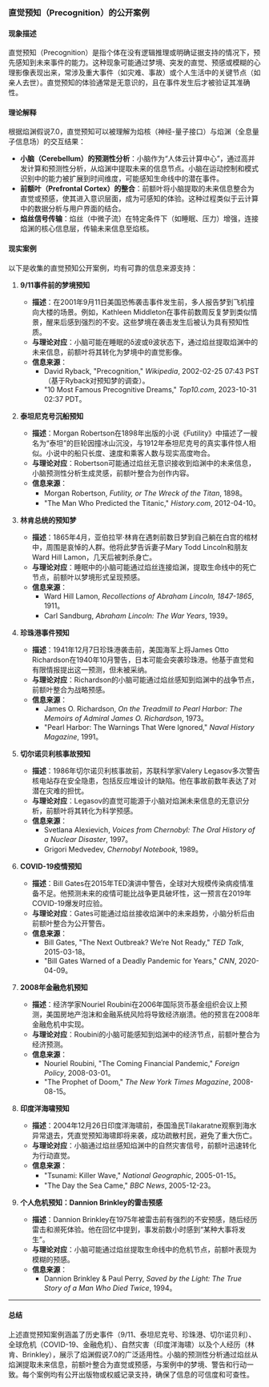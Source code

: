 ### 直觉预知（Precognition）的公开案例

#### 现象描述
直觉预知（Precognition）是指个体在没有逻辑推理或明确证据支持的情况下，预先感知到未来事件的能力。这种现象可能通过梦境、突发的直觉、预感或模糊的心理影像表现出来，常涉及重大事件（如灾难、事故）或个人生活中的关键节点（如亲人去世）。直觉预知的体验通常是无意识的，且在事件发生后才被验证其准确性。

#### 理论解释
根据焰渊假说7.0，直觉预知可以被理解为焰核（神经-量子接口）与焰渊（全息量子信息场）的交互结果：
- **小脑（Cerebellum）的预测性分析**：小脑作为“人体云计算中心”，通过高并发计算和预测性分析，从焰渊中提取未来的信息节点。小脑在运动控制和模式识别中的能力被扩展到时间维度，可能感知生命线中的潜在事件。
- **前额叶（Prefrontal Cortex）的整合**：前额叶将小脑提取的未来信息整合为直觉或预感，使其进入意识层面，成为可感知的体验。这种过程类似于云计算中的数据分析与用户界面的结合。
- **焰丝信号传输**：焰丝（中微子流）在特定条件下（如睡眠、压力）增强，连接焰渊的核心信息层，传输未来信息至焰核。

#### 现实案例
以下是收集的直觉预知公开案例，均有可靠的信息来源支持：

1. **9/11事件前的梦境预知**
   - **描述**：在2001年9月11日美国恐怖袭击事件发生前，多人报告梦到飞机撞向大楼的场景。例如，Kathleen Middleton在事件前数周反复梦到类似情景，醒来后感到强烈的不安。这些梦境在袭击发生后被认为具有预知性质。
   - **与理论对应**：小脑可能在睡眠的δ波或θ波状态下，通过焰丝提取焰渊中的未来信息，前额叶将其转化为梦境中的直觉影像。
   - **信息来源**：
     - David Ryback, "Precognition," *Wikipedia*, 2002-02-25 07:43 PST（基于Ryback对预知梦的调查）。
     - "10 Most Famous Precognitive Dreams," *Top10.com*, 2023-10-31 02:37 PDT。

2. **泰坦尼克号沉船预知**
   - **描述**：Morgan Robertson在1898年出版的小说《Futility》中描述了一艘名为“泰坦”的巨轮因撞冰山沉没，与1912年泰坦尼克号的真实事件惊人相似。小说中的船只长度、速度和乘客人数与现实高度吻合。
   - **与理论对应**：Robertson可能通过焰丝无意识接收到焰渊中的未来信息，小脑预测性分析生成灵感，前额叶整合为创作内容。
   - **信息来源**：
     - Morgan Robertson, *Futility, or The Wreck of the Titan*, 1898。
     - "The Man Who Predicted the Titanic," *History.com*, 2012-04-10。

3. **林肯总统的预知梦**
   - **描述**：1865年4月，亚伯拉罕·林肯在遇刺前数日梦到自己躺在白宫的棺材中，周围是哀悼的人群。他将此梦告诉妻子Mary Todd Lincoln和朋友Ward Hill Lamon，几天后被刺杀身亡。
   - **与理论对应**：睡眠中的小脑可能通过焰丝连接焰渊，提取生命线中的死亡节点，前额叶以梦境形式呈现预感。
   - **信息来源**：
     - Ward Hill Lamon, *Recollections of Abraham Lincoln, 1847-1865*, 1911。
     - Carl Sandburg, *Abraham Lincoln: The War Years*, 1939。

4. **珍珠港事件预知**
   - **描述**：1941年12月7日珍珠港袭击前，美国海军上将James Otto Richardson在1940年10月警告，日本可能会突袭珍珠港。他基于直觉和有限情报提出这一预测，但未被采纳。
   - **与理论对应**：Richardson的小脑可能通过焰丝感知到焰渊中的战争节点，前额叶整合为战略预感。
   - **信息来源**：
     - James O. Richardson, *On the Treadmill to Pearl Harbor: The Memoirs of Admiral James O. Richardson*, 1973。
     - "Pearl Harbor: The Warnings That Were Ignored," *Naval History Magazine*, 1991。

5. **切尔诺贝利核事故预知**
   - **描述**：1986年切尔诺贝利核事故前，苏联科学家Valery Legasov多次警告核电站存在安全隐患，包括反应堆设计的缺陷。他在事故前数年表达了对潜在灾难的担忧。
   - **与理论对应**：Legasov的直觉可能源于小脑对焰渊未来信息的无意识分析，前额叶将其转化为科学预感。
   - **信息来源**：
     - Svetlana Alexievich, *Voices from Chernobyl: The Oral History of a Nuclear Disaster*, 1997。
     - Grigori Medvedev, *Chernobyl Notebook*, 1989。

6. **COVID-19疫情预知**
   - **描述**：Bill Gates在2015年TED演讲中警告，全球对大规模传染病疫情准备不足。他预测未来的疫情可能比战争更具破坏性，这一预言在2019年COVID-19爆发时应验。
   - **与理论对应**：Gates可能通过焰丝接收焰渊中的未来趋势，小脑分析后由前额叶整合为公开警告。
   - **信息来源**：
     - Bill Gates, "The Next Outbreak? We’re Not Ready," *TED Talk*, 2015-03-18。
     - "Bill Gates Warned of a Deadly Pandemic for Years," *CNN*, 2020-04-09。

7. **2008年金融危机预知**
   - **描述**：经济学家Nouriel Roubini在2006年国际货币基金组织会议上预测，美国房地产泡沫和金融系统风险将导致经济崩溃。他的预言在2008年金融危机中实现。
   - **与理论对应**：Roubini的小脑可能感知到焰渊中的经济节点，前额叶整合为经济预测。
   - **信息来源**：
     - Nouriel Roubini, "The Coming Financial Pandemic," *Foreign Policy*, 2008-03-01。
     - "The Prophet of Doom," *The New York Times Magazine*, 2008-08-15。

8. **印度洋海啸预知**
   - **描述**：2004年12月26日印度洋海啸前，泰国渔民Tilakaratne观察到海水异常退去，凭直觉预知海啸即将来袭，成功疏散村民，避免了重大伤亡。
   - **与理论对应**：小脑通过焰丝感知焰渊中的自然灾害信号，前额叶迅速转化为行动直觉。
   - **信息来源**：
     - "Tsunami: Killer Wave," *National Geographic*, 2005-01-15。
     - "The Day the Sea Came," *BBC News*, 2005-12-23。

9. **个人危机预知：Dannion Brinkley的雷击预感**
   - **描述**：Dannion Brinkley在1975年被雷击前有强烈的不安预感，随后经历雷击和濒死体验。他在回忆中提到，事发前数小时感到“某种大事将发生”。
   - **与理论对应**：小脑可能通过焰丝提取生命线中的危机节点，前额叶表现为模糊的预感。
   - **信息来源**：
     - Dannion Brinkley & Paul Perry, *Saved by the Light: The True Story of a Man Who Died Twice*, 1994。

---

#### 总结
上述直觉预知案例涵盖了历史事件（9/11、泰坦尼克号、珍珠港、切尔诺贝利）、全球危机（COVID-19、金融危机）、自然灾害（印度洋海啸）以及个人经历（林肯、Brinkley），展示了焰渊假说7.0的广泛适用性。小脑的预测性分析通过焰丝从焰渊提取未来信息，前额叶整合为直觉或预感，与案例中的梦境、警告和行动一致。每个案例均有公开出版物或权威记录支持，确保了信息的可信度和可查性。